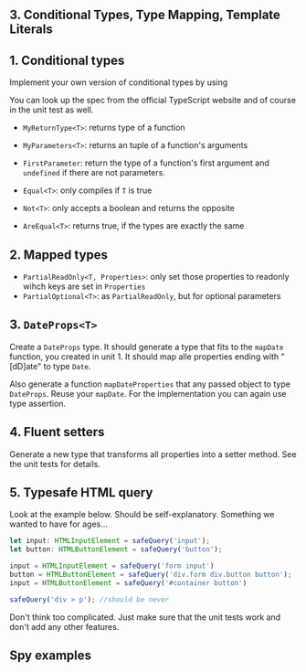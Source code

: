 ## 3. Conditional Types, Type Mapping, Template Literals

## 1. Conditional types

Implement your own version of conditional types by using 

You can look up the spec from the official TypeScript website and of course in the unit test as well.

- `MyReturnType<T>`: returns type of a function
- `MyParameters<T>`: returns an tuple of a function's arguments
- `FirstParameter`: return the type of a function's first argument and `undefined` if there are not parameters.

- `Equal<T>`: only compiles if `T` is true
- `Not<T>`: only accepts a boolean and returns the opposite
- `AreEqual<T>`: returns true, if the types are exactly the same


## 2. Mapped types
- `PartialReadOnly<T, Properties>`: only set those properties to readonly wihch keys are set in `Properties`
- `PartialOptional<T>`: as `PartialReadOnly`, but for optional parameters

## 3. `DateProps<T>`

Create a `DateProps` type. It should generate a type that fits to the `mapDate` function, you created in unit 1. It should map alle properties ending with "[dD]ate" to type `Date`.

Also generate a function `mapDateProperties` that any passed object to type `DateProps`. Reuse your `mapDate`. For the implementation you can again use type assertion.

## 4. Fluent setters

Generate a new type that transforms all properties into a setter method. See the unit tests for details.

## 5. Typesafe HTML query

Look at the example below. Should be self-explanatory. Something we wanted to have for ages...

```typescript
let input: HTMLInputElement = safeQuery('input');
let button: HTMLButtonElement = safeQuery('button');

input = HTMLInputElement = safeQuery('form input')
button = HTMLButtonElement = safeQuery('div.form div.button button');
input = HTMLButtonElement = safeQuery('#container button')

safeQuery('div > p'); //should be never
```

Don't think too complicated. Just make sure that the unit tests work and don't add any other features.

## Spy examples
